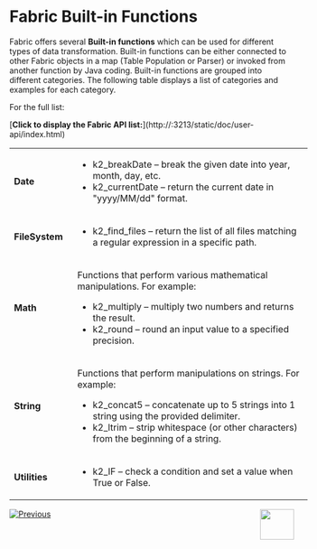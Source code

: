 # Fabric Built-in Functions

Fabric offers several **Built-in functions** which can be used for different types of data transformation. Built-in functions can be either connected to other Fabric objects in a map (Table Population or Parser) or invoked from another function by Java coding.
Built-in functions are grouped into different categories.  The following table displays a list of categories and examples for each category.

For the full list:  

[**Click to display the Fabric API list:**](http://<Fabric IP address>:3213/static/doc/user-api/index.html)

<table style="width: 528px;">
<tbody>
<tr>
<td style="width: 97px;">
<p><strong>Date</strong></p>
</td>
<td style="width: 418px;">
<ul>
<li>k2_breakDate &ndash; break the given date into year, month, day, etc.</li>
<li>k2_currentDate &ndash; return the current date in "yyyy/MM/dd" format.</li>
</ul>
</td>
</tr>
<tr>
<td style="width: 97px;">
<p><strong>FileSystem</strong></p>
</td>
<td style="width: 418px;">
<ul>
<li>k2_find_files &ndash; return the list of all files matching a regular expression in a specific path.</li>
</ul>
</td>
</tr>
<tr>
<td style="width: 97px;">
<p><strong>Math</strong></p>
</td>
<td style="width: 418px;">
<p>Functions that perform various mathematical manipulations. For example:</p>
<ul>
<li>k2_multiply &ndash; multiply two numbers and returns the result.</li>
<li>k2_round &ndash; round an input value to a specified precision.</li>
</ul>
</td>
</tr>
<tr>
<td style="width: 97px;">
<p><strong>String</strong></p>
</td>
<td style="width: 418px;">
<p>Functions that perform manipulations on strings. For example:</p>
<ul>
<li>k2_concat5 &ndash; concatenate up to 5 strings into 1 string using the provided delimiter.</li>
<li>k2_ltrim &ndash; strip whitespace (or other characters) from the beginning of a string.</li>
</ul>
</td>
</tr>
<tr>
<td style="width: 97px;">
<p><strong>Utilities</strong></p>
</td>
<td style="width: 418px;">
<ul>
<li>k2_IF &ndash; check a condition and set a value when True or False.</li>
</ul>
</td>
</tr>
</tbody>
</table>


[![Previous](https://github.com/k2view-academy/K2View-Academy/blob/master/articles/images/Previous.png)](https://github.com/k2view-academy/K2View-Academy/blob/master/articles/07_table_population/06_table_population_transformation_rules.md)[<img align="right" width="60" height="54" src="https://github.com/k2view-academy/K2View-Academy/blob/master/articles/images/Next.png">](https://github.com/k2view-academy/K2View-Academy/blob/master/articles/07_table_population/08_project_functions.md)
